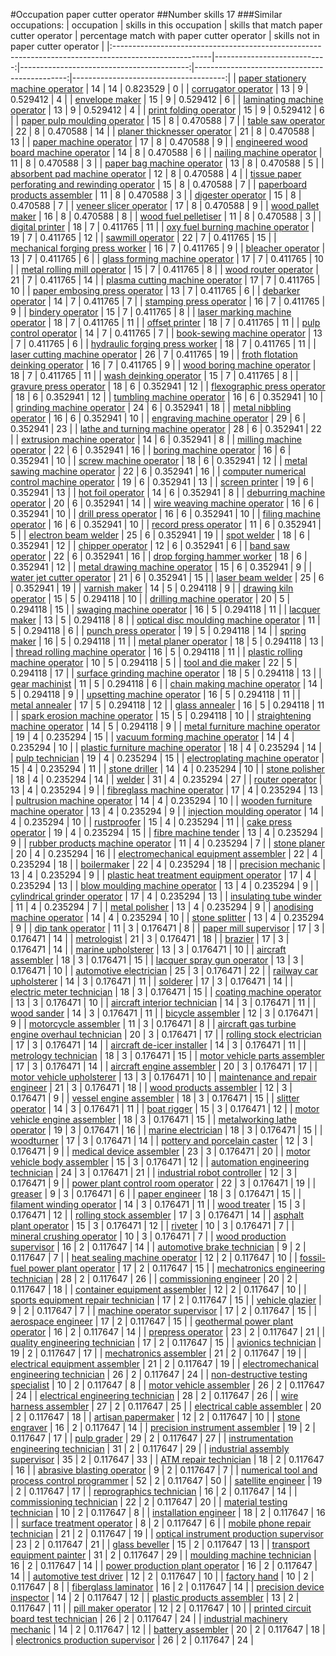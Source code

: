 #Occupation paper cutter operator
##Number skills 17
###Similar occupations:
| occupation                                                                                            |   skills in this occupation |   skills that match paper cutter operator |   percentage match with paper cutter operator |   skills not in paper cutter operator |
|:------------------------------------------------------------------------------------------------------|----------------------------:|------------------------------------------:|----------------------------------------------:|--------------------------------------:|
| [paper stationery machine operator](paper_stationery_machine_operator.md)                             |                          14 |                                        14 |                                      0.823529 |                                     0 |
| [corrugator operator](corrugator_operator.md)                                                         |                          13 |                                         9 |                                      0.529412 |                                     4 |
| [envelope maker](envelope_maker.md)                                                                   |                          15 |                                         9 |                                      0.529412 |                                     6 |
| [laminating machine operator](laminating_machine_operator.md)                                         |                          13 |                                         9 |                                      0.529412 |                                     4 |
| [print folding operator](print_folding_operator.md)                                                   |                          15 |                                         9 |                                      0.529412 |                                     6 |
| [paper pulp moulding operator](paper_pulp_moulding_operator.md)                                       |                          15 |                                         8 |                                      0.470588 |                                     7 |
| [table saw operator](table_saw_operator.md)                                                           |                          22 |                                         8 |                                      0.470588 |                                    14 |
| [planer thicknesser operator](planer_thicknesser_operator.md)                                         |                          21 |                                         8 |                                      0.470588 |                                    13 |
| [paper machine operator](paper_machine_operator.md)                                                   |                          17 |                                         8 |                                      0.470588 |                                     9 |
| [engineered wood board machine operator](engineered_wood_board_machine_operator.md)                   |                          14 |                                         8 |                                      0.470588 |                                     6 |
| [nailing machine operator](nailing_machine_operator.md)                                               |                          11 |                                         8 |                                      0.470588 |                                     3 |
| [paper bag machine operator](paper_bag_machine_operator.md)                                           |                          13 |                                         8 |                                      0.470588 |                                     5 |
| [absorbent pad machine operator](absorbent_pad_machine_operator.md)                                   |                          12 |                                         8 |                                      0.470588 |                                     4 |
| [tissue paper perforating and rewinding operator](tissue_paper_perforating_and_rewinding_operator.md) |                          15 |                                         8 |                                      0.470588 |                                     7 |
| [paperboard products assembler](paperboard_products_assembler.md)                                     |                          11 |                                         8 |                                      0.470588 |                                     3 |
| [digester operator](digester_operator.md)                                                             |                          15 |                                         8 |                                      0.470588 |                                     7 |
| [veneer slicer operator](veneer_slicer_operator.md)                                                   |                          17 |                                         8 |                                      0.470588 |                                     9 |
| [wood pallet maker](wood_pallet_maker.md)                                                             |                          16 |                                         8 |                                      0.470588 |                                     8 |
| [wood fuel pelletiser](wood_fuel_pelletiser.md)                                                       |                          11 |                                         8 |                                      0.470588 |                                     3 |
| [digital printer](digital_printer.md)                                                                 |                          18 |                                         7 |                                      0.411765 |                                    11 |
| [oxy fuel burning machine operator](oxy_fuel_burning_machine_operator.md)                             |                          19 |                                         7 |                                      0.411765 |                                    12 |
| [sawmill operator](sawmill_operator.md)                                                               |                          22 |                                         7 |                                      0.411765 |                                    15 |
| [mechanical forging press worker](mechanical_forging_press_worker.md)                                 |                          16 |                                         7 |                                      0.411765 |                                     9 |
| [bleacher operator](bleacher_operator.md)                                                             |                          13 |                                         7 |                                      0.411765 |                                     6 |
| [glass forming machine operator](glass_forming_machine_operator.md)                                   |                          17 |                                         7 |                                      0.411765 |                                    10 |
| [metal rolling mill operator](metal_rolling_mill_operator.md)                                         |                          15 |                                         7 |                                      0.411765 |                                     8 |
| [wood router operator](wood_router_operator.md)                                                       |                          21 |                                         7 |                                      0.411765 |                                    14 |
| [plasma cutting machine operator](plasma_cutting_machine_operator.md)                                 |                          17 |                                         7 |                                      0.411765 |                                    10 |
| [paper embosing press operator](paper_embosing_press_operator.md)                                     |                          13 |                                         7 |                                      0.411765 |                                     6 |
| [debarker operator](debarker_operator.md)                                                             |                          14 |                                         7 |                                      0.411765 |                                     7 |
| [stamping press operator](stamping_press_operator.md)                                                 |                          16 |                                         7 |                                      0.411765 |                                     9 |
| [bindery operator](bindery_operator.md)                                                               |                          15 |                                         7 |                                      0.411765 |                                     8 |
| [laser marking machine operator](laser_marking_machine_operator.md)                                   |                          18 |                                         7 |                                      0.411765 |                                    11 |
| [offset printer](offset_printer.md)                                                                   |                          18 |                                         7 |                                      0.411765 |                                    11 |
| [pulp control operator](pulp_control_operator.md)                                                     |                          14 |                                         7 |                                      0.411765 |                                     7 |
| [book-sewing machine operator](book-sewing_machine_operator.md)                                       |                          13 |                                         7 |                                      0.411765 |                                     6 |
| [hydraulic forging press worker](hydraulic_forging_press_worker.md)                                   |                          18 |                                         7 |                                      0.411765 |                                    11 |
| [laser cutting machine operator](laser_cutting_machine_operator.md)                                   |                          26 |                                         7 |                                      0.411765 |                                    19 |
| [froth flotation deinking operator](froth_flotation_deinking_operator.md)                             |                          16 |                                         7 |                                      0.411765 |                                     9 |
| [wood boring machine operator](wood_boring_machine_operator.md)                                       |                          18 |                                         7 |                                      0.411765 |                                    11 |
| [wash deinking operator](wash_deinking_operator.md)                                                   |                          15 |                                         7 |                                      0.411765 |                                     8 |
| [gravure press operator](gravure_press_operator.md)                                                   |                          18 |                                         6 |                                      0.352941 |                                    12 |
| [flexographic press operator](flexographic_press_operator.md)                                         |                          18 |                                         6 |                                      0.352941 |                                    12 |
| [tumbling machine operator](tumbling_machine_operator.md)                                             |                          16 |                                         6 |                                      0.352941 |                                    10 |
| [grinding machine operator](grinding_machine_operator.md)                                             |                          24 |                                         6 |                                      0.352941 |                                    18 |
| [metal nibbling operator](metal_nibbling_operator.md)                                                 |                          16 |                                         6 |                                      0.352941 |                                    10 |
| [engraving machine operator](engraving_machine_operator.md)                                           |                          29 |                                         6 |                                      0.352941 |                                    23 |
| [lathe and turning machine operator](lathe_and_turning_machine_operator.md)                           |                          28 |                                         6 |                                      0.352941 |                                    22 |
| [extrusion machine operator](extrusion_machine_operator.md)                                           |                          14 |                                         6 |                                      0.352941 |                                     8 |
| [milling machine operator](milling_machine_operator.md)                                               |                          22 |                                         6 |                                      0.352941 |                                    16 |
| [boring machine operator](boring_machine_operator.md)                                                 |                          16 |                                         6 |                                      0.352941 |                                    10 |
| [screw machine operator](screw_machine_operator.md)                                                   |                          18 |                                         6 |                                      0.352941 |                                    12 |
| [metal sawing machine operator](metal_sawing_machine_operator.md)                                     |                          22 |                                         6 |                                      0.352941 |                                    16 |
| [computer numerical control machine operator](computer_numerical_control_machine_operator.md)         |                          19 |                                         6 |                                      0.352941 |                                    13 |
| [screen printer](screen_printer.md)                                                                   |                          19 |                                         6 |                                      0.352941 |                                    13 |
| [hot foil operator](hot_foil_operator.md)                                                             |                          14 |                                         6 |                                      0.352941 |                                     8 |
| [deburring machine operator](deburring_machine_operator.md)                                           |                          20 |                                         6 |                                      0.352941 |                                    14 |
| [wire weaving machine operator](wire_weaving_machine_operator.md)                                     |                          16 |                                         6 |                                      0.352941 |                                    10 |
| [drill press operator](drill_press_operator.md)                                                       |                          16 |                                         6 |                                      0.352941 |                                    10 |
| [filing machine operator](filing_machine_operator.md)                                                 |                          16 |                                         6 |                                      0.352941 |                                    10 |
| [record press operator](record_press_operator.md)                                                     |                          11 |                                         6 |                                      0.352941 |                                     5 |
| [electron beam welder](electron_beam_welder.md)                                                       |                          25 |                                         6 |                                      0.352941 |                                    19 |
| [spot welder](spot_welder.md)                                                                         |                          18 |                                         6 |                                      0.352941 |                                    12 |
| [chipper operator](chipper_operator.md)                                                               |                          12 |                                         6 |                                      0.352941 |                                     6 |
| [band saw operator](band_saw_operator.md)                                                             |                          22 |                                         6 |                                      0.352941 |                                    16 |
| [drop forging hammer worker](drop_forging_hammer_worker.md)                                           |                          18 |                                         6 |                                      0.352941 |                                    12 |
| [metal drawing machine operator](metal_drawing_machine_operator.md)                                   |                          15 |                                         6 |                                      0.352941 |                                     9 |
| [water jet cutter operator](water_jet_cutter_operator.md)                                             |                          21 |                                         6 |                                      0.352941 |                                    15 |
| [laser beam welder](laser_beam_welder.md)                                                             |                          25 |                                         6 |                                      0.352941 |                                    19 |
| [varnish maker](varnish_maker.md)                                                                     |                          14 |                                         5 |                                      0.294118 |                                     9 |
| [drawing kiln operator](drawing_kiln_operator.md)                                                     |                          15 |                                         5 |                                      0.294118 |                                    10 |
| [drilling machine operator](drilling_machine_operator.md)                                             |                          20 |                                         5 |                                      0.294118 |                                    15 |
| [swaging machine operator](swaging_machine_operator.md)                                               |                          16 |                                         5 |                                      0.294118 |                                    11 |
| [lacquer maker](lacquer_maker.md)                                                                     |                          13 |                                         5 |                                      0.294118 |                                     8 |
| [optical disc moulding machine operator](optical_disc_moulding_machine_operator.md)                   |                          11 |                                         5 |                                      0.294118 |                                     6 |
| [punch press operator](punch_press_operator.md)                                                       |                          19 |                                         5 |                                      0.294118 |                                    14 |
| [spring maker](spring_maker.md)                                                                       |                          16 |                                         5 |                                      0.294118 |                                    11 |
| [metal planer operator](metal_planer_operator.md)                                                     |                          18 |                                         5 |                                      0.294118 |                                    13 |
| [thread rolling machine operator](thread_rolling_machine_operator.md)                                 |                          16 |                                         5 |                                      0.294118 |                                    11 |
| [plastic rolling machine operator](plastic_rolling_machine_operator.md)                               |                          10 |                                         5 |                                      0.294118 |                                     5 |
| [tool and die maker](tool_and_die_maker.md)                                                           |                          22 |                                         5 |                                      0.294118 |                                    17 |
| [surface grinding machine operator](surface_grinding_machine_operator.md)                             |                          18 |                                         5 |                                      0.294118 |                                    13 |
| [gear machinist](gear_machinist.md)                                                                   |                          11 |                                         5 |                                      0.294118 |                                     6 |
| [chain making machine operator](chain_making_machine_operator.md)                                     |                          14 |                                         5 |                                      0.294118 |                                     9 |
| [upsetting machine operator](upsetting_machine_operator.md)                                           |                          16 |                                         5 |                                      0.294118 |                                    11 |
| [metal annealer](metal_annealer.md)                                                                   |                          17 |                                         5 |                                      0.294118 |                                    12 |
| [glass annealer](glass_annealer.md)                                                                   |                          16 |                                         5 |                                      0.294118 |                                    11 |
| [spark erosion machine operator](spark_erosion_machine_operator.md)                                   |                          15 |                                         5 |                                      0.294118 |                                    10 |
| [straightening machine operator](straightening_machine_operator.md)                                   |                          14 |                                         5 |                                      0.294118 |                                     9 |
| [metal furniture machine operator](metal_furniture_machine_operator.md)                               |                          19 |                                         4 |                                      0.235294 |                                    15 |
| [vacuum forming machine operator](vacuum_forming_machine_operator.md)                                 |                          14 |                                         4 |                                      0.235294 |                                    10 |
| [plastic furniture machine operator](plastic_furniture_machine_operator.md)                           |                          18 |                                         4 |                                      0.235294 |                                    14 |
| [pulp technician](pulp_technician.md)                                                                 |                          19 |                                         4 |                                      0.235294 |                                    15 |
| [electroplating machine operator](electroplating_machine_operator.md)                                 |                          15 |                                         4 |                                      0.235294 |                                    11 |
| [stone driller](stone_driller.md)                                                                     |                          14 |                                         4 |                                      0.235294 |                                    10 |
| [stone polisher](stone_polisher.md)                                                                   |                          18 |                                         4 |                                      0.235294 |                                    14 |
| [welder](welder.md)                                                                                   |                          31 |                                         4 |                                      0.235294 |                                    27 |
| [router operator](router_operator.md)                                                                 |                          13 |                                         4 |                                      0.235294 |                                     9 |
| [fibreglass machine operator](fibreglass_machine_operator.md)                                         |                          17 |                                         4 |                                      0.235294 |                                    13 |
| [pultrusion machine operator](pultrusion_machine_operator.md)                                         |                          14 |                                         4 |                                      0.235294 |                                    10 |
| [wooden furniture machine operator](wooden_furniture_machine_operator.md)                             |                          13 |                                         4 |                                      0.235294 |                                     9 |
| [injection moulding operator](injection_moulding_operator.md)                                         |                          14 |                                         4 |                                      0.235294 |                                    10 |
| [rustproofer](rustproofer.md)                                                                         |                          15 |                                         4 |                                      0.235294 |                                    11 |
| [cake press operator](cake_press_operator.md)                                                         |                          19 |                                         4 |                                      0.235294 |                                    15 |
| [fibre machine tender](fibre_machine_tender.md)                                                       |                          13 |                                         4 |                                      0.235294 |                                     9 |
| [rubber products machine operator](rubber_products_machine_operator.md)                               |                          11 |                                         4 |                                      0.235294 |                                     7 |
| [stone planer](stone_planer.md)                                                                       |                          20 |                                         4 |                                      0.235294 |                                    16 |
| [electromechanical equipment assembler](electromechanical_equipment_assembler.md)                     |                          22 |                                         4 |                                      0.235294 |                                    18 |
| [boilermaker](boilermaker.md)                                                                         |                          22 |                                         4 |                                      0.235294 |                                    18 |
| [precision mechanic](precision_mechanic.md)                                                           |                          13 |                                         4 |                                      0.235294 |                                     9 |
| [plastic heat treatment equipment operator](plastic_heat_treatment_equipment_operator.md)             |                          17 |                                         4 |                                      0.235294 |                                    13 |
| [blow moulding machine operator](blow_moulding_machine_operator.md)                                   |                          13 |                                         4 |                                      0.235294 |                                     9 |
| [cylindrical grinder operator](cylindrical_grinder_operator.md)                                       |                          17 |                                         4 |                                      0.235294 |                                    13 |
| [insulating tube winder](insulating_tube_winder.md)                                                   |                          11 |                                         4 |                                      0.235294 |                                     7 |
| [metal polisher](metal_polisher.md)                                                                   |                          13 |                                         4 |                                      0.235294 |                                     9 |
| [anodising machine operator](anodising_machine_operator.md)                                           |                          14 |                                         4 |                                      0.235294 |                                    10 |
| [stone splitter](stone_splitter.md)                                                                   |                          13 |                                         4 |                                      0.235294 |                                     9 |
| [dip tank operator](dip_tank_operator.md)                                                             |                          11 |                                         3 |                                      0.176471 |                                     8 |
| [paper mill supervisor](paper_mill_supervisor.md)                                                     |                          17 |                                         3 |                                      0.176471 |                                    14 |
| [metrologist](metrologist.md)                                                                         |                          21 |                                         3 |                                      0.176471 |                                    18 |
| [brazier](brazier.md)                                                                                 |                          17 |                                         3 |                                      0.176471 |                                    14 |
| [marine upholsterer](marine_upholsterer.md)                                                           |                          13 |                                         3 |                                      0.176471 |                                    10 |
| [aircraft assembler](aircraft_assembler.md)                                                           |                          18 |                                         3 |                                      0.176471 |                                    15 |
| [lacquer spray gun operator](lacquer_spray_gun_operator.md)                                           |                          13 |                                         3 |                                      0.176471 |                                    10 |
| [automotive electrician](automotive_electrician.md)                                                   |                          25 |                                         3 |                                      0.176471 |                                    22 |
| [railway car upholsterer](railway_car_upholsterer.md)                                                 |                          14 |                                         3 |                                      0.176471 |                                    11 |
| [solderer](solderer.md)                                                                               |                          17 |                                         3 |                                      0.176471 |                                    14 |
| [electric meter technician](electric_meter_technician.md)                                             |                          18 |                                         3 |                                      0.176471 |                                    15 |
| [coating machine operator](coating_machine_operator.md)                                               |                          13 |                                         3 |                                      0.176471 |                                    10 |
| [aircraft interior technician](aircraft_interior_technician.md)                                       |                          14 |                                         3 |                                      0.176471 |                                    11 |
| [wood sander](wood_sander.md)                                                                         |                          14 |                                         3 |                                      0.176471 |                                    11 |
| [bicycle assembler](bicycle_assembler.md)                                                             |                          12 |                                         3 |                                      0.176471 |                                     9 |
| [motorcycle assembler](motorcycle_assembler.md)                                                       |                          11 |                                         3 |                                      0.176471 |                                     8 |
| [aircraft gas turbine engine overhaul technician](aircraft_gas_turbine_engine_overhaul_technician.md) |                          20 |                                         3 |                                      0.176471 |                                    17 |
| [rolling stock electrician](rolling_stock_electrician.md)                                             |                          17 |                                         3 |                                      0.176471 |                                    14 |
| [aircraft de-icer installer](aircraft_de-icer_installer.md)                                           |                          14 |                                         3 |                                      0.176471 |                                    11 |
| [metrology technician](metrology_technician.md)                                                       |                          18 |                                         3 |                                      0.176471 |                                    15 |
| [motor vehicle parts assembler](motor_vehicle_parts_assembler.md)                                     |                          17 |                                         3 |                                      0.176471 |                                    14 |
| [aircraft engine assembler](aircraft_engine_assembler.md)                                             |                          20 |                                         3 |                                      0.176471 |                                    17 |
| [motor vehicle upholsterer](motor_vehicle_upholsterer.md)                                             |                          13 |                                         3 |                                      0.176471 |                                    10 |
| [maintenance and repair engineer](maintenance_and_repair_engineer.md)                                 |                          21 |                                         3 |                                      0.176471 |                                    18 |
| [wood products assembler](wood_products_assembler.md)                                                 |                          12 |                                         3 |                                      0.176471 |                                     9 |
| [vessel engine assembler](vessel_engine_assembler.md)                                                 |                          18 |                                         3 |                                      0.176471 |                                    15 |
| [slitter operator](slitter_operator.md)                                                               |                          14 |                                         3 |                                      0.176471 |                                    11 |
| [boat rigger](boat_rigger.md)                                                                         |                          15 |                                         3 |                                      0.176471 |                                    12 |
| [motor vehicle engine assembler](motor_vehicle_engine_assembler.md)                                   |                          18 |                                         3 |                                      0.176471 |                                    15 |
| [metalworking lathe operator](metalworking_lathe_operator.md)                                         |                          19 |                                         3 |                                      0.176471 |                                    16 |
| [marine electrician](marine_electrician.md)                                                           |                          18 |                                         3 |                                      0.176471 |                                    15 |
| [woodturner](woodturner.md)                                                                           |                          17 |                                         3 |                                      0.176471 |                                    14 |
| [pottery and porcelain caster](pottery_and_porcelain_caster.md)                                       |                          12 |                                         3 |                                      0.176471 |                                     9 |
| [medical device assembler](medical_device_assembler.md)                                               |                          23 |                                         3 |                                      0.176471 |                                    20 |
| [motor vehicle body assembler](motor_vehicle_body_assembler.md)                                       |                          15 |                                         3 |                                      0.176471 |                                    12 |
| [automation engineering technician](automation_engineering_technician.md)                             |                          24 |                                         3 |                                      0.176471 |                                    21 |
| [industrial robot controller](industrial_robot_controller.md)                                         |                          12 |                                         3 |                                      0.176471 |                                     9 |
| [power plant control room operator](power_plant_control_room_operator.md)                             |                          22 |                                         3 |                                      0.176471 |                                    19 |
| [greaser](greaser.md)                                                                                 |                           9 |                                         3 |                                      0.176471 |                                     6 |
| [paper engineer](paper_engineer.md)                                                                   |                          18 |                                         3 |                                      0.176471 |                                    15 |
| [filament winding operator](filament_winding_operator.md)                                             |                          14 |                                         3 |                                      0.176471 |                                    11 |
| [wood treater](wood_treater.md)                                                                       |                          15 |                                         3 |                                      0.176471 |                                    12 |
| [rolling stock assembler](rolling_stock_assembler.md)                                                 |                          17 |                                         3 |                                      0.176471 |                                    14 |
| [asphalt plant operator](asphalt_plant_operator.md)                                                   |                          15 |                                         3 |                                      0.176471 |                                    12 |
| [riveter](riveter.md)                                                                                 |                          10 |                                         3 |                                      0.176471 |                                     7 |
| [mineral crushing operator](mineral_crushing_operator.md)                                             |                          10 |                                         3 |                                      0.176471 |                                     7 |
| [wood production supervisor](wood_production_supervisor.md)                                           |                          16 |                                         2 |                                      0.117647 |                                    14 |
| [automotive brake technician](automotive_brake_technician.md)                                         |                           9 |                                         2 |                                      0.117647 |                                     7 |
| [heat sealing machine operator](heat_sealing_machine_operator.md)                                     |                          12 |                                         2 |                                      0.117647 |                                    10 |
| [fossil-fuel power plant operator](fossil-fuel_power_plant_operator.md)                               |                          17 |                                         2 |                                      0.117647 |                                    15 |
| [mechatronics engineering technician](mechatronics_engineering_technician.md)                         |                          28 |                                         2 |                                      0.117647 |                                    26 |
| [commissioning engineer](commissioning_engineer.md)                                                   |                          20 |                                         2 |                                      0.117647 |                                    18 |
| [container equipment assembler](container_equipment_assembler.md)                                     |                          12 |                                         2 |                                      0.117647 |                                    10 |
| [sports equipment repair technician](sports_equipment_repair_technician.md)                           |                          17 |                                         2 |                                      0.117647 |                                    15 |
| [vehicle glazier](vehicle_glazier.md)                                                                 |                           9 |                                         2 |                                      0.117647 |                                     7 |
| [machine operator supervisor](machine_operator_supervisor.md)                                         |                          17 |                                         2 |                                      0.117647 |                                    15 |
| [aerospace engineer](aerospace_engineer.md)                                                           |                          17 |                                         2 |                                      0.117647 |                                    15 |
| [geothermal power plant operator](geothermal_power_plant_operator.md)                                 |                          16 |                                         2 |                                      0.117647 |                                    14 |
| [prepress operator](prepress_operator.md)                                                             |                          23 |                                         2 |                                      0.117647 |                                    21 |
| [quality engineering technician](quality_engineering_technician.md)                                   |                          17 |                                         2 |                                      0.117647 |                                    15 |
| [avionics technician](avionics_technician.md)                                                         |                          19 |                                         2 |                                      0.117647 |                                    17 |
| [mechatronics assembler](mechatronics_assembler.md)                                                   |                          21 |                                         2 |                                      0.117647 |                                    19 |
| [electrical equipment assembler](electrical_equipment_assembler.md)                                   |                          21 |                                         2 |                                      0.117647 |                                    19 |
| [electromechanical engineering technician](electromechanical_engineering_technician.md)               |                          26 |                                         2 |                                      0.117647 |                                    24 |
| [non-destructive testing specialist](non-destructive_testing_specialist.md)                           |                          10 |                                         2 |                                      0.117647 |                                     8 |
| [motor vehicle assembler](motor_vehicle_assembler.md)                                                 |                          26 |                                         2 |                                      0.117647 |                                    24 |
| [electrical engineering technician](electrical_engineering_technician.md)                             |                          28 |                                         2 |                                      0.117647 |                                    26 |
| [wire harness assembler](wire_harness_assembler.md)                                                   |                          27 |                                         2 |                                      0.117647 |                                    25 |
| [electrical cable assembler](electrical_cable_assembler.md)                                           |                          20 |                                         2 |                                      0.117647 |                                    18 |
| [artisan papermaker](artisan_papermaker.md)                                                           |                          12 |                                         2 |                                      0.117647 |                                    10 |
| [stone engraver](stone_engraver.md)                                                                   |                          16 |                                         2 |                                      0.117647 |                                    14 |
| [precision instrument assembler](precision_instrument_assembler.md)                                   |                          19 |                                         2 |                                      0.117647 |                                    17 |
| [pulp grader](pulp_grader.md)                                                                         |                          29 |                                         2 |                                      0.117647 |                                    27 |
| [instrumentation engineering technician](instrumentation_engineering_technician.md)                   |                          31 |                                         2 |                                      0.117647 |                                    29 |
| [industrial assembly supervisor](industrial_assembly_supervisor.md)                                   |                          35 |                                         2 |                                      0.117647 |                                    33 |
| [ATM repair technician](ATM_repair_technician.md)                                                     |                          18 |                                         2 |                                      0.117647 |                                    16 |
| [abrasive blasting operator](abrasive_blasting_operator.md)                                           |                           9 |                                         2 |                                      0.117647 |                                     7 |
| [numerical tool and process control programmer](numerical_tool_and_process_control_programmer.md)     |                          52 |                                         2 |                                      0.117647 |                                    50 |
| [satellite engineer](satellite_engineer.md)                                                           |                          19 |                                         2 |                                      0.117647 |                                    17 |
| [reprographics technician](reprographics_technician.md)                                               |                          16 |                                         2 |                                      0.117647 |                                    14 |
| [commissioning technician](commissioning_technician.md)                                               |                          22 |                                         2 |                                      0.117647 |                                    20 |
| [material testing technician](material_testing_technician.md)                                         |                          10 |                                         2 |                                      0.117647 |                                     8 |
| [installation engineer](installation_engineer.md)                                                     |                          18 |                                         2 |                                      0.117647 |                                    16 |
| [surface treatment operator](surface_treatment_operator.md)                                           |                           8 |                                         2 |                                      0.117647 |                                     6 |
| [mobile phone repair technician](mobile_phone_repair_technician.md)                                   |                          21 |                                         2 |                                      0.117647 |                                    19 |
| [optical instrument production supervisor](optical_instrument_production_supervisor.md)               |                          23 |                                         2 |                                      0.117647 |                                    21 |
| [glass beveller](glass_beveller.md)                                                                   |                          15 |                                         2 |                                      0.117647 |                                    13 |
| [transport equipment painter](transport_equipment_painter.md)                                         |                          31 |                                         2 |                                      0.117647 |                                    29 |
| [moulding machine technician](moulding_machine_technician.md)                                         |                          16 |                                         2 |                                      0.117647 |                                    14 |
| [power production plant operator](power_production_plant_operator.md)                                 |                          16 |                                         2 |                                      0.117647 |                                    14 |
| [automotive test driver](automotive_test_driver.md)                                                   |                          12 |                                         2 |                                      0.117647 |                                    10 |
| [factory hand](factory_hand.md)                                                                       |                          10 |                                         2 |                                      0.117647 |                                     8 |
| [fiberglass laminator](fiberglass_laminator.md)                                                       |                          16 |                                         2 |                                      0.117647 |                                    14 |
| [precision device inspector](precision_device_inspector.md)                                           |                          14 |                                         2 |                                      0.117647 |                                    12 |
| [plastic products assembler](plastic_products_assembler.md)                                           |                          13 |                                         2 |                                      0.117647 |                                    11 |
| [pill maker operator](pill_maker_operator.md)                                                         |                          12 |                                         2 |                                      0.117647 |                                    10 |
| [printed circuit board test technician](printed_circuit_board_test_technician.md)                     |                          26 |                                         2 |                                      0.117647 |                                    24 |
| [industrial machinery mechanic](industrial_machinery_mechanic.md)                                     |                          14 |                                         2 |                                      0.117647 |                                    12 |
| [battery assembler](battery_assembler.md)                                                             |                          20 |                                         2 |                                      0.117647 |                                    18 |
| [electronics production supervisor](electronics_production_supervisor.md)                             |                          26 |                                         2 |                                      0.117647 |                                    24 |
